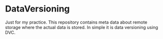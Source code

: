 # DataVersioning
Just for my practice. This repository contains meta data about remote storage where the actual data is stored. In simple it is data versioning using DVC. 
